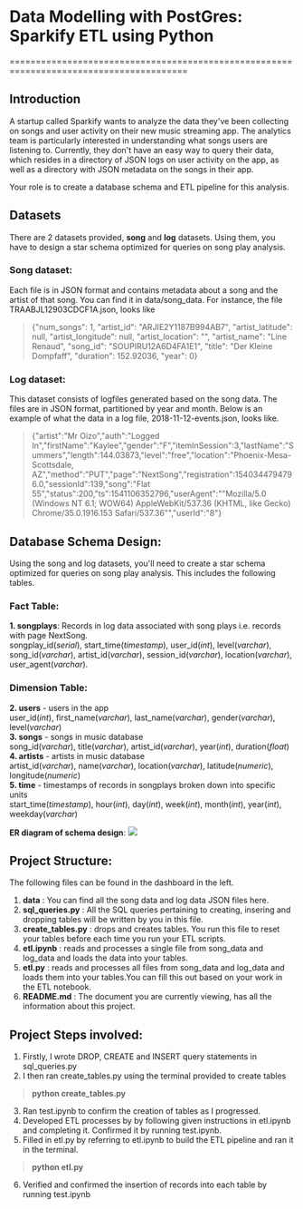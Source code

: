 # Data Modelling with PostGres: Sparkify ETL using Python
========================================================================================
## Introduction
A startup called Sparkify wants to analyze the data they've been collecting on songs and user activity on their new music streaming app. The analytics team is particularly interested in understanding what songs users are listening to. Currently, they don't have an easy way to query their data, which resides in a directory of JSON logs on user activity on the app, as well as a directory with JSON metadata on the songs in their app.<br> 

Your role is to create a database schema and ETL pipeline for this analysis. 

## Datasets

There are 2 datasets provided, **song** and **log** datasets. Using them, you have to design a star schema optimized for queries on song play analysis.
### Song dataset: 
Each file is in JSON format and contains metadata about a song and the artist of that song. You can find it in data/song_data. For instance, the file TRAABJL12903CDCF1A.json, looks like
>{"num_songs": 1, "artist_id": "ARJIE2Y1187B994AB7", "artist_latitude": null, "artist_longitude": null, "artist_location": "", "artist_name": "Line Renaud", "song_id": "SOUPIRU12A6D4FA1E1", "title": "Der Kleine Dompfaff", "duration": 152.92036, "year": 0}
### Log dataset:
This dataset consists of logfiles generated based on the song data. The files are in JSON format, partitioned by year and month. Below is an example of what the data in a log file, 2018-11-12-events.json, looks like.<br>
>{"artist":"Mr Oizo","auth":"Logged In","firstName":"Kaylee","gender":"F","itemInSession":3,"lastName":"Summers","length":144.03873,"level":"free","location":"Phoenix-Mesa-Scottsdale, AZ","method":"PUT","page":"NextSong","registration":1540344794796.0,"sessionId":139,"song":"Flat 55","status":200,"ts":1541106352796,"userAgent":"\"Mozilla\/5.0 (Windows NT 6.1; WOW64) AppleWebKit\/537.36 (KHTML, like Gecko) Chrome\/35.0.1916.153 Safari\/537.36\"","userId":"8"}

## Database Schema Design:
Using the song and log datasets, you'll need to create a star schema optimized for queries on song play analysis. This includes the following tables.
### Fact Table: 
**1. songplays**:
Records in log data associated with song plays i.e. records with page NextSong.<br>songplay_id(*serial*), start_time(*timestamp*), user_id(*int*), level(*varchar*), song_id(*varchar*), artist_id(*varchar*), session_id(*varchar*), location(*varchar*), user_agent(*varchar*).
### Dimension Table: 
**2. users** -  users in the app<br>
user_id(*int*), first_name(*varchar*), last_name(*varchar*), gender(*varchar*), level(*varchar*)<br>
**3. songs** - songs in music database<br>
song_id(*varchar*), title(*varchar*), artist_id(*varchar*), year(*int*), duration(*float*)<br>
**4. artists** - artists in music database<br>
artist_id(*varchar*), name(*varchar*), location(*varchar*), latitude(*numeric*), longitude(*numeric*)<br>
**5. time** - timestamps of records in songplays broken down into specific units<br>
start_time(*timestamp*), hour(*int*), day(*int*), week(*int*), month(*int*), year(*int*), weekday(*varchar*)<br>

**ER diagram of schema design**:
![](https://udacity-reviews-uploads.s3.us-west-2.amazonaws.com/_attachments/33760/1594690245/Song_ERD.png)

## Project Structure:
The following files can be found in the dashboard in the left.
1. **data** : You can find all the song data and log data JSON files here. 
2. **sql_queries.py** : All the SQL queries pertaining to creating, insering and dropping tables will be written by you in this file.
3. **create_tables.py** : drops and creates tables. You run this file to reset your tables before each time you run your ETL scripts.
4. **etl.ipynb** : reads and processes a single file from song_data and log_data and loads the data into your tables.
5. **etl.py** : reads and processes all files from song_data and log_data and loads them into your tables.You can fill this out based on your work in the ETL notebook.
6. **README.md** : The document you are currently viewing, has all the information about this project.

## Project Steps involved:
1. Firstly, I wrote DROP, CREATE and INSERT query statements in sql_queries.py
2. I then ran create_tables.py using the terminal provided to create tables
> **python create_tables.py**
3. Ran test.ipynb to confirm the creation of tables as I progressed.
4. Developed ETL processes by by following given instructions in etl.ipynb and completing it. Confirmed it by running test.ipynb.
5. Filled in etl.py by referring to etl.ipynb to build the ETL pipeline and ran it in the terminal.
> **python etl.py**
6. Verified and confirmed the insertion of records into each table by running test.ipynb





